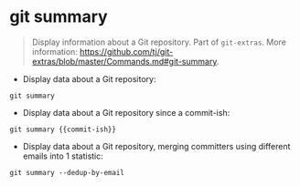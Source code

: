 # git summary

> Display information about a Git repository.
> Part of `git-extras`.
> More information: <https://github.com/tj/git-extras/blob/master/Commands.md#git-summary>.

- Display data about a Git repository:

`git summary`

- Display data about a Git repository since a commit-ish:

`git summary {{commit-ish}}`

- Display data about a Git repository, merging committers using different emails into 1 statistic:

`git summary --dedup-by-email`
